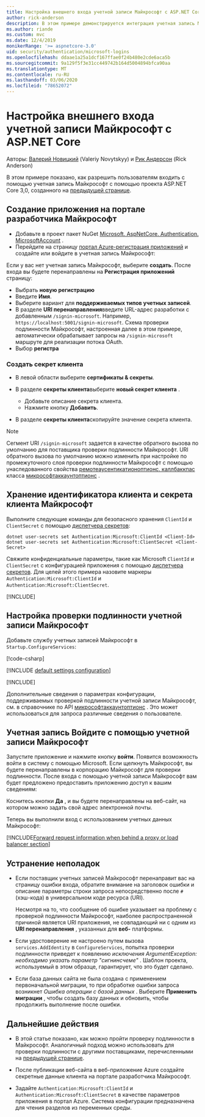 ```yaml
---
title: Настройка внешнего входа учетной записи Майкрософт с ASP.NET Core
author: rick-anderson
description: В этом примере демонстрируется интеграция учетная запись Майкрософт проверки подлинности пользователей в существующее приложение ASP.NET Core.
ms.author: riande
ms.custom: mvc
ms.date: 12/4/2019
monikerRange: '>= aspnetcore-3.0'
uid: security/authentication/microsoft-logins
ms.openlocfilehash: ddaae1a25a1dcf167ffae0f24b480e2cde6aca5b
ms.sourcegitcommit: 9a129f5f3e31cc449742b164d5004894bfca90aa
ms.translationtype: MT
ms.contentlocale: ru-RU
ms.lasthandoff: 03/06/2020
ms.locfileid: "78652072"
---
```

# <a name="microsoft-account-external-login-setup-with-aspnet-core"></a>Настройка внешнего входа учетной записи Майкрософт с ASP.NET Core

Авторы: [Валерий Новицкий](https://github.com/01binary) (Valeriy Novytskyy) и [Рик Андерсон](https://twitter.com/RickAndMSFT) (Rick Anderson)

В этом примере показано, как разрешить пользователям входить с помощью учетная запись Майкрософт с помощью проекта ASP.NET Core 3,0, созданного на [предыдущей странице](xref:security/authentication/social/index).

## <a name="create-the-app-in-microsoft-developer-portal"></a>Создание приложения на портале разработчика Майкрософт

* Добавьте в проект пакет NuGet [Microsoft. AspNetCore. Authentication. MicrosoftAccount](https://www.nuget.org/packages/Microsoft.AspNetCore.Authentication.MicrosoftAccount/) .
* Перейдите на страницу [портал Azure-регистрация приложений](https://go.microsoft.com/fwlink/?linkid=2083908) и создайте или войдите в учетная запись Майкрософт:

Если у вас нет учетная запись Майкрософт, выберите **создать**. После входа вы будете перенаправлены на **Регистрация приложений** страницу:

* Выбрать **новую регистрацию**
* Введите **Имя**.
* Выберите вариант для **поддерживаемых типов учетных записей**.  <!-- Accounts for any org work with MS domain accounts. Most folks probably want the last option, personal MS accounts -->
* В разделе **URI перенаправления**введите URL-адрес разработки с добавленным `/signin-microsoft`. Например, `https://localhost:5001/signin-microsoft`. Схема проверки подлинности Майкрософт, настроенная далее в этом примере, автоматически обрабатывает запросы на `/signin-microsoft` маршруте для реализации потока OAuth.
* Выбор **регистра**

### <a name="create-client-secret"></a>Создать секрет клиента

* В левой области выберите **сертификаты & секреты**.
* В разделе **секреты клиента**выберите **новый секрет клиента** .

  * Добавьте описание секрета клиента.
  * Нажмите кнопку **Добавить**.

* В разделе **секреты клиента**скопируйте значение секрета клиента.

> [!NOTE]
> Сегмент URI `/signin-microsoft` задается в качестве обратного вызова по умолчанию для поставщика проверки подлинности Майкрософт. URI обратного вызова по умолчанию можно изменить при настройке по промежуточного слоя проверки подлинности Майкрософт с помощью унаследованного свойства [ремотеаусентикатионоптионс. каллбаккпас](/dotnet/api/microsoft.aspnetcore.authentication.remoteauthenticationoptions.callbackpath) класса [микрософтаккаунтоптионс](/dotnet/api/microsoft.aspnetcore.authentication.microsoftaccount.microsoftaccountoptions) .

## <a name="store-the-microsoft-client-id-and-client-secret"></a>Хранение идентификатора клиента и секрета клиента Майкрософт

Выполните следующие команды для безопасного хранения `ClientId` и `ClientSecret` с помощью [диспетчера секретов](xref:security/app-secrets):

```dotnetcli
dotnet user-secrets set Authentication:Microsoft:ClientId <Client-Id>
dotnet user-secrets set Authentication:Microsoft:ClientSecret <Client-Secret>
```

Свяжите конфиденциальные параметры, такие как Microsoft `ClientId` и `ClientSecret` с конфигурацией приложения с помощью [диспетчера секретов](xref:security/app-secrets). Для целей этого примера назовите маркеры `Authentication:Microsoft:ClientId` и `Authentication:Microsoft:ClientSecret`.

[!INCLUDE[](~/includes/environmentVarableColon.md)]

## <a name="configure-microsoft-account-authentication"></a>Настройка проверки подлинности учетной записи Майкрософт

Добавьте службу учетных записей Майкрософт в `Startup.ConfigureServices`:

[!code-csharp[](~/security/authentication/social/social-code/3.x/StartupMS3x.cs?name=snippet&highlight=10-14)]

[!INCLUDE [default settings configuration](includes/default-settings.md)]

[!INCLUDE[](includes/chain-auth-providers.md)]

Дополнительные сведения о параметрах конфигурации, поддерживаемых проверкой подлинности учетной записи Майкрософт, см. в справочнике по API [микрософтаккаунтоптионс](/dotnet/api/microsoft.aspnetcore.builder.microsoftaccountoptions) . Это может использоваться для запроса различные сведения о пользователе.

## <a name="sign-in-with-microsoft-account"></a>Учетная запись Войдите с помощью учетной записи Майкрософт

Запустите приложение и нажмите кнопку **войти**. Появится возможность войти в систему с помощью Microsoft. Если щелкнуть Майкрософт, вы будете перенаправлены в корпорацию Майкрософт для проверки подлинности. После входа с помощью учетной записи Майкрософт вам будет предложено предоставить приложению доступ к вашим сведениям:

Коснитесь кнопки **Да** , и вы будете перенаправлены на веб-сайт, на котором можно задать свой адрес электронной почты.

Теперь вы выполнили вход с использованием учетных данных Майкрософт:

[!INCLUDE[Forward request information when behind a proxy or load balancer section](includes/forwarded-headers-middleware.md)]

## <a name="troubleshooting"></a>Устранение неполадок

* Если поставщик учетных записей Майкрософт перенаправит вас на страницу ошибки входа, обратите внимание на заголовок ошибки и описание параметры строки запроса непосредственно после `#` (хэш-кода) в универсальном коде ресурса (URI).

  Несмотря на то, что сообщение об ошибке указывает на проблему с проверкой подлинности Майкрософт, наиболее распространенной причиной является URI приложения, не совпадающий ни с одним из **URI перенаправления** , указанных для **веб-** платформы.
* Если удостоверение не настроено путем вызова `services.AddIdentity` в `ConfigureServices`, попытка проверки подлинности приведет к появлению *исключения ArgumentException: необходимо указать параметр "сигнинсчеме"* . Шаблон проекта, используемый в этом образце, гарантирует, что это будет сделано.
* Если база данных сайта не была создана с применением первоначальной миграции, то при обработке ошибки запроса возникнет *Ошибка операции с базой данных* . Выберите **Применить миграции** , чтобы создать базу данных и обновить, чтобы продолжить выполнение после ошибки.

## <a name="next-steps"></a>Дальнейшие действия

* В этой статье показано, как можно пройти проверку подлинности в Майкрософт. Аналогичный подход можно использовать для проверки подлинности с другими поставщиками, перечисленными на [предыдущей странице](xref:security/authentication/social/index).

* После публикации веб-сайта в веб-приложение Azure создайте секретные данные клиента на портале разработчика Майкрософт.

* Задайте `Authentication:Microsoft:ClientId` и `Authentication:Microsoft:ClientSecret` в качестве параметров приложения в портал Azure. Система конфигурации предназначена для чтения разделов из переменных среды.
